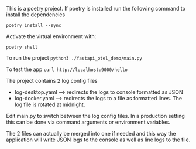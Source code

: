 This is a poetry project. If poetry is installed run the following command to install the dependencies

`poetry install --sync`


Activate the virtual environment with:

`poetry shell`

To run the project
`python3 ./fastapi_otel_demo/main.py`

To test the app
`curl http://localhost:9000/hello`

The project contains 2 log config files 
* log-desktop.yaml --> redirects the logs to console formatted as JSON
* log-docker.yaml --> redirects the logs to a file as formatted lines. The log file is rotated at midnight.


Edit main.py to switch between the log config files. In a production setting this can be done via command arguments or environment variables.

The 2 files can actually be merged into one if needed and this way the application will write JSON logs to the console as well as line logs to the file.

